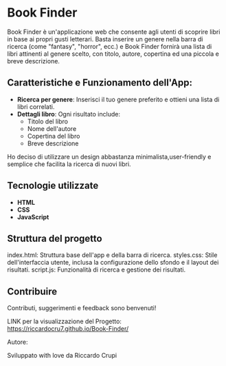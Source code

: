 # Book Finder 

Book Finder è un'applicazione web che consente agli utenti di scoprire libri in base ai propri gusti letterari. Basta inserire un genere nella barra di ricerca (come "fantasy", "horror", ecc.) e Book Finder fornirà una lista di libri attinenti al genere scelto, con titolo, autore, copertina ed una piccola e  breve descrizione.


## Caratteristiche e Funzionamento dell'App:

- **Ricerca per genere**: Inserisci il tuo genere preferito e ottieni una lista di libri correlati.
- **Dettagli libro**: Ogni risultato include:
  - Titolo del libro
  - Nome dell'autore
  - Copertina del libro
  - Breve descrizione

 Ho deciso di utilizzare un design abbastanza  minimalista,user-friendly e semplice  che facilita la ricerca di nuovi libri.

## Tecnologie utilizzate 

- **HTML**
- **CSS**
- **JavaScript**


## Struttura del progetto 
index.html: Struttura base dell'app e della barra di ricerca.
styles.css: Stile dell'interfaccia utente, inclusa la configurazione dello sfondo e il layout dei risultati.
script.js: Funzionalità di ricerca e gestione dei risultati.

## Contribuire 
Contributi, suggerimenti e feedback sono benvenuti! 

LINK per la visualizzazione del Progetto: https://riccardocru7.github.io/Book-Finder/

Autore:

Sviluppato with love da Riccardo Crupi



